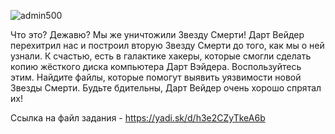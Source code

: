 ![admin500](https://trello-attachments.s3.amazonaws.com/563ded792a5e9d952867253f/480x360/d37fcddbadc709d41f1b6cb401a61bdc/cover.gif)

Что это? Дежавю? Мы же уничтожили Звезду Смерти! Дарт Вейдер перехитрил нас и построил вторую Звезду Смерти до того, как мы о ней узнали. К счастью, есть в галактике хакеры, которые смогли сделать копию жёсткого диска компьютера Дарт Вэйдера. Воспользуйтесь этим. Найдите файлы, которые помогут выявить уязвимости новой Звезды Смерти. Будьте бдительны, Дарт Вейдер очень хорошо спрятал их!

Ссылка на файл задания - https://yadi.sk/d/h3e2CZyTkeA6b